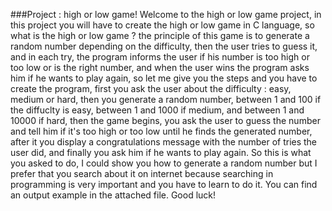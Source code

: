 ###Project : high or low game!
Welcome to the high or low game project, in this project you will have to create the high or low game in C language, so what is the high or low game ? the principle of this game is to generate a random number depending on the difficulty, then the user tries to guess it, and in each try, the program informs the user if his number is too high or too low or is the right number, and when the user wins the program asks him if he wants to play again, so let me give you the steps and you have to create the program, first you ask the user about the difficulty : easy, medium or hard, then you generate a random number, between 1 and 100 if the diffuclty is easy, between 1 and 1000 if medium, and between 1 and 10000 if hard, then the game begins, you ask the user to guess the number and tell him if it's too high or too low until he finds the generated number, after it you display a congratulations message with the number of tries the user did, and finally you ask him if he wants to play again. So this is what you asked to do, I could show you how to generate a random number but I prefer that you search about it on internet because searching in programming is very important and you have to learn to do it. You can find an output example in the attached file. Good luck!
